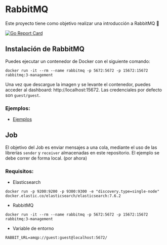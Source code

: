 # RabbitMQ
Este proyecto tiene como objetivo realizar una introducción a RabbitMQ 🎯 

[![Go Report Card](https://goreportcard.com/badge/github.com/pablosilvab/demo-rabbitmq)](https://goreportcard.com/report/github.com/pablosilvab/demo-rabbitmq)


## Instalación de RabbitMQ 

Puedes ejecutar un contenedor de Docker con el siguiente comando:

```
docker run -it --rm --name rabbitmq -p 5672:5672 -p 15672:15672 rabbitmq:3-management
```

Una vez que descargue la imagen y se levante el contenedor, puedes acceder al dashboard: http://localhost:15672. Las credenciales por defecto son ```guest/guest```.

### Ejemplos:

* [Ejemplos](examples)

## Job 

El objetivo del Job es enviar mensajes a una cola, mediante el uso de las librerías ```sender``` y ```receiver``` almacenadas en este repositorio. El ejemplo se debe correr de forma local. (por ahora)

### Requisitos:

* Elasticsearch  

```
docker run -p 9200:9200 -p 9300:9300 -e "discovery.type=single-node" docker.elastic.co/elasticsearch/elasticsearch:7.6.2  
```

* RabbitMQ  
```
docker run -it --rm --name rabbitmq -p 5672:5672 -p 15672:15672 rabbitmq:3-management
```

* Variable de entorno 

```
RABBIT_URL=amqp://guest:guest@localhost:5672/
```
